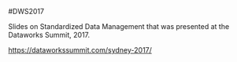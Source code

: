 #DWS2017

Slides on Standardized Data Management that was presented at the Dataworks Summit, 2017.

https://dataworkssummit.com/sydney-2017/


